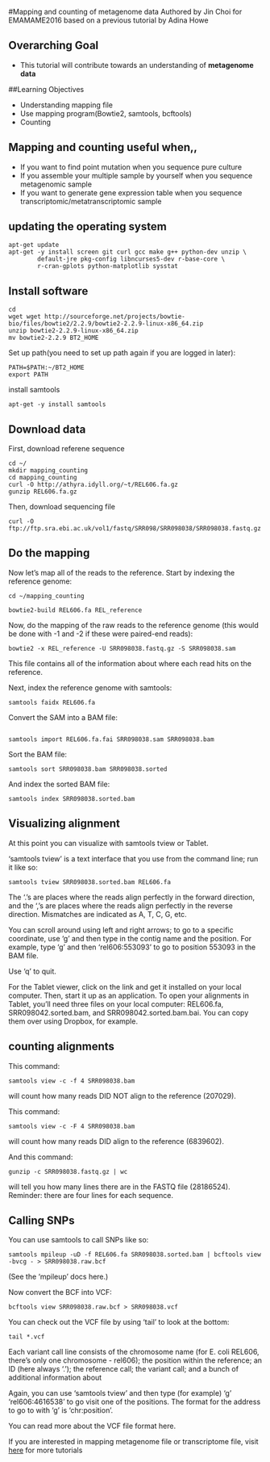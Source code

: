 #Mapping and counting of metagenome data
Authored by Jin Choi for EMAMAME2016 based on a previous tutorial by Adina Howe

## Overarching Goal
* This tutorial will contribute towards an understanding of **metagenome data**

##Learning Objectives
* Understanding mapping file
* Use mapping program(Bowtie2, samtools, bcftools)
* Counting

## Mapping and counting useful when,,
* If you want to find point mutation when you sequence pure culture
* If you assemble your multiple sample by yourself when you sequence metagenomic sample
* If you want to generate gene expression table when you sequence transcriptomic/metatranscriptomic sample

## updating the operating system
```
apt-get update
apt-get -y install screen git curl gcc make g++ python-dev unzip \
        default-jre pkg-config libncurses5-dev r-base-core \
        r-cran-gplots python-matplotlib sysstat
```

## Install software
```
cd 
wget wget http://sourceforge.net/projects/bowtie-bio/files/bowtie2/2.2.9/bowtie2-2.2.9-linux-x86_64.zip
unzip bowtie2-2.2.9-linux-x86_64.zip
mv bowtie2-2.2.9 BT2_HOME
```
Set up path(you need to set up path again if you are logged in later):
```
PATH=$PATH:~/BT2_HOME
export PATH
```

install samtools
```
apt-get -y install samtools
```

## Download data
First, download referene sequence
```
cd ~/
mkdir mapping_counting
cd mapping_counting
curl -O http://athyra.idyll.org/~t/REL606.fa.gz
gunzip REL606.fa.gz
```
Then, download sequencing file
```
curl -O ftp://ftp.sra.ebi.ac.uk/vol1/fastq/SRR098/SRR098038/SRR098038.fastq.gz
```

## Do the mapping
Now let’s map all of the reads to the reference. Start by indexing the reference genome:
```
cd ~/mapping_counting

bowtie2-build REL606.fa REL_reference

```
Now, do the mapping of the raw reads to the reference genome (this would be done with -1 and -2 if these were paired-end reads):
```
bowtie2 -x REL_reference -U SRR098038.fastq.gz -S SRR098038.sam
```

This file contains all of the information about where each read hits on the reference.

Next, index the reference genome with samtools:

```
samtools faidx REL606.fa
```

Convert the SAM into a BAM file:
```

samtools import REL606.fa.fai SRR098038.sam SRR098038.bam
```

Sort the BAM file:
```
samtools sort SRR098038.bam SRR098038.sorted
```

And index the sorted BAM file:
```
samtools index SRR098038.sorted.bam

```

## Visualizing alignment
At this point you can visualize with samtools tview or Tablet.

‘samtools tview’ is a text interface that you use from the command line; run it like so:
```
samtools tview SRR098038.sorted.bam REL606.fa
```
The ‘.’s are places where the reads align perfectly in the forward direction, and the ‘,’s are places where the reads align perfectly in the reverse direction. Mismatches are indicated as A, T, C, G, etc.

You can scroll around using left and right arrows; to go to a specific coordinate, use ‘g’ and then type in the contig name and the position. For example, type ‘g’ and then ‘rel606:553093<ENTER>’ to go to position 553093 in the BAM file.

Use ‘q’ to quit.

For the Tablet viewer, click on the link and get it installed on your local computer. Then, start it up as an application. To open your alignments in Tablet, you’ll need three files on your local computer: REL606.fa, SRR098042.sorted.bam, and SRR098042.sorted.bam.bai. You can copy them over using Dropbox, for example.
## counting alignments
This command:
```
samtools view -c -f 4 SRR098038.bam
```
will count how many reads DID NOT align to the reference (207029).

This command:

```
samtools view -c -F 4 SRR098038.bam
```
will count how many reads DID align to the reference (6839602).

And this command:

```
gunzip -c SRR098038.fastq.gz | wc
```

will tell you how many lines there are in the FASTQ file (28186524). Reminder: there are four lines for each sequence.
## Calling SNPs
You can use samtools to call SNPs like so:
```
samtools mpileup -uD -f REL606.fa SRR098038.sorted.bam | bcftools view -bvcg - > SRR098038.raw.bcf
```
(See the ‘mpileup’ docs here.)

Now convert the BCF into VCF:
```
bcftools view SRR098038.raw.bcf > SRR098038.vcf
```
You can check out the VCF file by using ‘tail’ to look at the bottom:
```
tail *.vcf
```
Each variant call line consists of the chromosome name (for E. coli REL606, there’s only one chromosome - rel606); the position within the reference; an ID (here always ‘.’); the reference call; the variant call; and a bunch of additional information about

Again, you can use ‘samtools tview’ and then type (for example) ‘g’ ‘rel606:4616538’ to go visit one of the positions. The format for the address to go to with ‘g’ is ‘chr:position’.

You can read more about the VCF file format here.

If you are interested in mapping metagenome file or transcriptome file, visit [here](https://github.com/metajinomics/tutorials_en/blob/gh-pages/metagenome/mapping_counting.md) for more tutorials